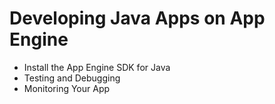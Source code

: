 # Developing Java Apps on App Engine

* Install the App Engine SDK for Java
* Testing and Debugging
* Monitoring Your App